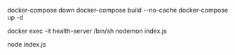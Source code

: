 docker-compose down
docker-compose build --no-cache
docker-compose up -d

docker exec -it health-server /bin/sh
nodemon index.js

node index.js
